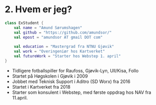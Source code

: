 # 2. Hvem er jeg?

```kotlin
class ExStudent {
    val name = "Amund Sørumshagen"
    val github = "https://github.com/amundsor/"
    val epost = "amundsor AT gmail DOT com"
            
    val education = "Mastergrad fra NTNU Gjøvik"
    val work = "Overingeniør hos Kartverket"
    val futureWork = "Starter hos Webstep 1. april"
}
```
* Tidligere fotballspiller for Raufoss, Gjøvik-Lyn, Ull/Kisa, Follo
* Startet på Høgskolen i Gjøvik i 2009
* Jobbet med Teknisk Support i Aditro (SD Worx) fra 2016
* Startet i Kartverket fra 2018
* Starter som konsulent i Webstep, med første oppdrag hos NAV fra 11.april.